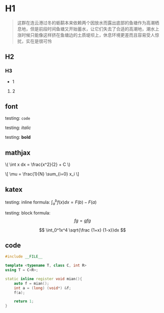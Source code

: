 
# H1

> 这群在连云港过冬的蛎鹬本来依赖两个因放水而露出底部的鱼塘作为高潮栖息地，但是前段时间鱼塘又开始蓄水，让它们失去了合适的高潮地，潮水上涨时候只能像这样挤在鱼塘边的土质堤坝上，休息环境更差而且容易受人惊扰，实在是很可怜

## H2

### H3

- 1

1. 2

## font

testing: `code`

testing: *italic*

testing: **bold**

## mathjax

\\( \int x dx = \frac{x^2}{2} + C \\)

\\[ \mu = \frac{1}{N} \sum_{i=0} x_i \\]

## katex

testing: inline formula: $\int_a^b f(x) dx = F(b) - F(a)$

testing: block formula: $$f g = g f g$$

$$
\int_0^1x^4 \sqrt{\frac {1+x} {1-x}}dx
$$

## code

```cpp
#include __FILE__

template <typename T, class C, int R>
using T = C<R>;

static inline register void mian(){
    auto f = mian();
    int a = (long) (void*) &f;
    f(a);

    return 1;
}
```
